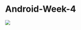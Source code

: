 # Android-Week-4
![](https://github.com/lucassss-29/Android-Week-4/blob/son/gif/adroid-nhom1-week4.gif)

